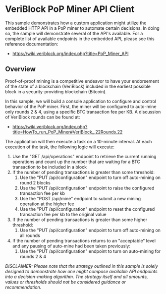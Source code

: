 # VeriBlock PoP Miner API Client
This sample demonstrates how a custom application might utilize the embedded HTTP API in a PoP miner to automate certain decisions. In doing so, the sample will demonstrate several of the API's available. For a complete list of available endpoints in the embedded API, please see this reference documentation:

* https://wiki.veriblock.org/index.php?title=PoP_Miner_API

## Overview
Proof-of-proof mining is a competitive endeavor to have your endorsement of the state of a blockchain (VeriBlock) included in the earliest possible block in a security-providing blockchain (Bitcoin). 

In this sample, we will build a console application to configure and control behavior of the PoP miner. First, the miner will be configured to auto-mine only rounds 2 & 4, using a specific BTC transaction fee per KB. A discussion of VeriBlock rounds can be found at:

* https://wiki.veriblock.org/index.php?title=HowTo_run_PoP_Miner#VeriBlock_.22Rounds.22

The application will then execute a task on a 10-minute interval. At each execution of the task, the following logic will execute:

1. Use the "GET /api/operations" endpoint to retrieve the current running operations and count up the number that are waiting for a BTC transaction to be included in a block
2. If the number of pending transactions is greater than some threshold:
   1. Use the "PUT /api/configuration" endpoint to turn off auto-mining on round 2 blocks
   2. Use the "PUT /api/configuration" endpoint to raise the configured transaction fee per kb
   3. Use the "POST /api/mine" endpoint to submit a new mining operation at the higher fee
   4. Use the "PUT /api/configuration" endpoint to reset the configured transaction fee per kb to the original value
3. If the number of pending transactions is greater than some higher threshold:
   1. Use the "PUT /api/configuration" endpoint to turn off auto-mining on all rounds
4. If the number of pending transactions returns to an "acceptable" level and any pausing of auto-mine had been taken previously:
   1. Use the "PUT /api/configuration" endpoint to turn on auto-mining for rounds 2 & 4

_DISCLAIMER: Please note that the strategy outlined in this sample is solely designed to demonstrate how one might compose available API endpoints into a decision-making algorithm. The strategy itself and all amounts, values or thresholds should not be considered guidance or recommendation._